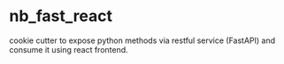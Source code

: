 # nb_fast_react
cookie cutter to expose python methods via restful service (FastAPI) and consume it using react frontend.
